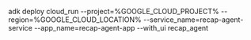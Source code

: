 adk deploy cloud_run --project=%GOOGLE_CLOUD_PROJECT% --region=%GOOGLE_CLOUD_LOCATION% --service_name=recap-agent-service --app_name=recap-agent-app --with_ui recap_agent